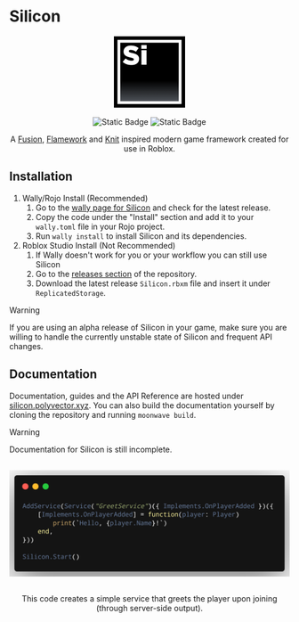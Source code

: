 # Silicon
<div align="center">
   <img align="center" src="https://github.com/PolyVectors/Silicon/blob/main/assets/logo.png?raw=true" width="128">
</div>

<br>

<div align="center"/>
   <img alt="Static Badge" src="https://img.shields.io/badge/version-0.1.0_beta.1-black">
   <img alt="Static Badge" src="https://img.shields.io/badge/license-MIT-black?logo=">
   
   A [Fusion](https://github.com/dphfox/Fusion), [Flamework](https://github.com/rbxts-flamework/core) and [Knit](https://github.com/Sleitnick/Knit) inspired modern game framework created for use in Roblox.
</div>

## Installation
1. Wally/Rojo Install (Recommended)
   1. Go to the [wally page for Silicon](https://wally.run/package/polyvectors/silicon) and check for the latest release.
   2. Copy the code under the "Install" section and add it to your `wally.toml` file in your Rojo project.
   3. Run `wally install` to install Silicon and its dependencies.
2. Roblox Studio Install (Not Recommended)
   1. If Wally doesn't work for you or your workflow you can still use Silicon
   2. Go to the [releases section](https://github.com/PolyVectors/Silicon/releases) of the repository.
   3. Download the latest release `Silicon.rbxm` file and insert it under `ReplicatedStorage`.
> [!WARNING]
> If you are using an alpha release of Silicon in your game, make sure you are willing to handle the currently unstable state of Silicon and frequent API changes.

## Documentation
Documentation, guides and the API Reference are hosted under [silicon.polyvector.xyz](https://silicon.polyvector.xyz).
You can also build the documentation yourself by cloning the repository and running `moonwave build`.
> [!WARNING]
> Documentation for Silicon is still incomplete.

##
<!--moonwave-hide-before-this-line-->

<div align="center">
   <img align="center" src="https://github.com/PolyVectors/Silicon/blob/main/assets/example.png?raw=true" width="512"/>
   <p>
      <br/>
      This code creates a simple service that greets the player upon joining (through server-side output).
   </p>
</div>

